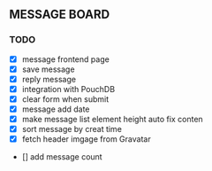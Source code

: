 ## MESSAGE BOARD

### TODO
- [x] message frontend page
- [x] save message
- [x] reply message
- [x] integration with PouchDB
- [x] clear form when submit
- [x] message add date
- [x] make message list element height auto fix conten
- [x] sort message by creat time
- [x] fetch header imgage from Gravatar
- [] add message count
